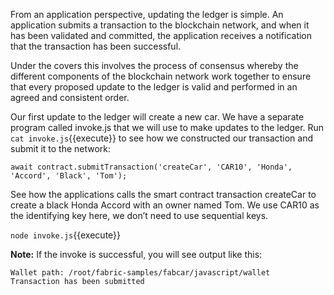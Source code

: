 From an application perspective, updating the ledger is simple. An application submits a transaction to the blockchain network, and when it has been validated and committed, the application receives a notification that the transaction has been successful. 


Under the covers this involves the process of consensus whereby the different components of the blockchain network work together to ensure that every proposed update to the ledger is valid and performed in an agreed and consistent order.

Our first update to the ledger will create a new car. We have a separate program called invoke.js that we will use to make updates to the ledger. Run `cat invoke.js`{{execute}} to see how we constructed our transaction and submit it to the network:
```
await contract.submitTransaction('createCar', 'CAR10', 'Honda', 'Accord', 'Black', 'Tom');
```

See how the applications calls the smart contract transaction createCar to create a black Honda Accord with an owner named Tom. We use CAR10 as the identifying key here, we don’t need to use sequential keys.

`node invoke.js`{{execute}}

**Note:** If the invoke is successful, you will see output like this:
```
Wallet path: /root/fabric-samples/fabcar/javascript/wallet
Transaction has been submitted
```